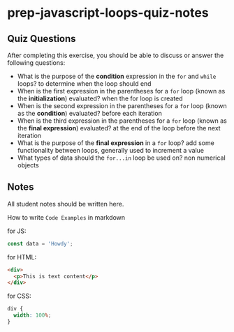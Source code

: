 # prep-javascript-loops-quiz-notes

## Quiz Questions

After completing this exercise, you should be able to discuss or answer the following questions:

- What is the purpose of the **condition** expression in the `for` and `while` loops?
  to determine when the loop should end
- When is the first expression in the parentheses for a `for` loop (known as the **initialization**) evaluated?
  when the for loop is created
- When is the second expression in the parentheses for a `for` loop (known as the **condition**) evaluated?
  before each iteration
- When is the third expression in the parentheses for a `for` loop (known as the **final expression**) evaluated?
  at the end of the loop before the next iteration
- What is the purpose of the **final expression** in a `for` loop?
  add some functionality between loops, generally used to increment a value
- What types of data should the `for...in` loop be used on?
  non numerical objects

## Notes

All student notes should be written here.

How to write `Code Examples` in markdown

for JS:

```javascript
const data = 'Howdy';
```

for HTML:

```html
<div>
  <p>This is text content</p>
</div>
```

for CSS:

```css
div {
  width: 100%;
}
```
